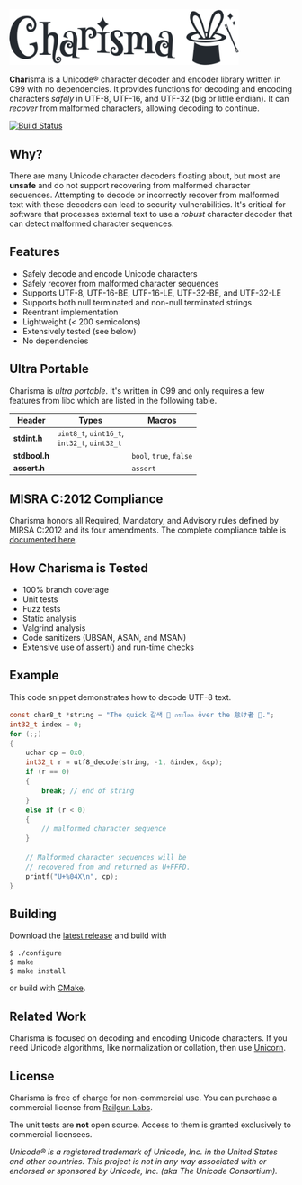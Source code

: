 ﻿<picture>
  <source media="(prefers-color-scheme: dark)" srcset=".github/charisma-dark.svg">
  <source media="(prefers-color-scheme: light)" srcset=".github/charisma.svg">
  <img alt="Charisma" src=".github/charisma.svg" width="408px">
</picture>

**Char**isma is a Unicode® character decoder and encoder library written in C99 with no dependencies.
It provides functions for decoding and encoding characters _safely_ in UTF-8, UTF-16, and UTF-32 (big or little endian).
It can _recover_ from malformed characters, allowing decoding to continue.

[![Build Status](https://github.com/railgunlabs/charisma/actions/workflows/build.yml/badge.svg)](https://github.com/railgunlabs/charisma/actions/workflows/build.yml)

## Why?

There are many Unicode character decoders floating about, but most are **unsafe** and do not support recovering from malformed character sequences.
Attempting to decode or incorrectly recover from malformed text with these decoders can lead to security vulnerabilities.
It's critical for software that processes external text to use a _robust_ character decoder that can detect malformed character sequences.

## Features

* Safely decode and encode Unicode characters
* Safely recover from malformed character sequences
* Supports UTF-8, UTF-16-BE, UTF-16-LE, UTF-32-BE, and UTF-32-LE
* Supports both null terminated and non-null terminated strings
* Reentrant implementation
* Lightweight (< 200 semicolons)
* Extensively tested (see below)
* No dependencies

## Ultra Portable

Charisma is _ultra portable_.
It's written in C99 and only requires a few features from libc which are listed in the following table.

| Header | Types | Macros |
| --- | --- | --- |
| **stdint.h** | `uint8_t`, `uint16_t`, <br/> `int32_t`, `uint32_t` | |
| **stdbool.h** | |  `bool`, `true`, `false` |
| **assert.h** | |  `assert` |

## MISRA C:2012 Compliance

Charisma honors all Required, Mandatory, and Advisory rules defined by MIRSA C:2012 and its four amendments.
The complete compliance table is [documented here](https://railgunlabs.com/charisma/manual/misra-compliance/).

## How Charisma is Tested

* 100% branch coverage
* Unit tests
* Fuzz tests
* Static analysis
* Valgrind analysis
* Code sanitizers (UBSAN, ASAN, and MSAN)
* Extensive use of assert() and run-time checks

## Example

This code snippet demonstrates how to decode UTF-8 text.

```c
const char8_t *string = "The quick 갈색 🦊 กระโดด över the 怠け者 🐶.";
int32_t index = 0;
for (;;)
{
    uchar cp = 0x0;
    int32_t r = utf8_decode(string, -1, &index, &cp);
    if (r == 0)
    {
        break; // end of string
    }
    else if (r < 0)
    {
        // malformed character sequence
    }

    // Malformed character sequences will be
    // recovered from and returned as U+FFFD.
    printf("U+%04X\n", cp);
}
```

## Building

Download the [latest release](https://github.com/railgunlabs/charisma/releases/) and build with

```
$ ./configure
$ make
$ make install
```

or build with [CMake](https://cmake.org/).

## Related Work

Charisma is focused on decoding and encoding Unicode characters.
If you need Unicode algorithms, like normalization or collation, then use [Unicorn](https://github.com/railgunlabs/unicorn).

## License

Charisma is free of charge for non-commercial use.
You can purchase a commercial license from [Railgun Labs](https://railgunlabs.com/charisma/license/).

The unit tests are **not** open source.
Access to them is granted exclusively to commercial licensees.

_Unicode® is a registered trademark of Unicode, Inc. in the United States and other countries. This project is not in any way associated with or endorsed or sponsored by Unicode, Inc. (aka The Unicode Consortium)._

